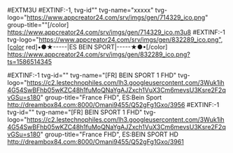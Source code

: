 #EXTM3U
#EXTINF:-1, tvg-id"" tvg-name="xxxxx" tvg-logo="https://www.appcreator24.com/srv/imgs/gen/714329_ico.png" group-title=""[/color]
https://www.appcreator24.com/srv/imgs/gen/714329_ico.m3u8
#EXTINF:-1 tvg-logo="https://www.appcreator24.com/srv/imgs/gen/832289_ico.png",[color red]•●★-----|ES BEIN SPORT|-----★●•[/color]
https://www.appcreator24.com/srv/imgs/gen/832289_ico.png?ts=1586514345

#EXTINF:-1 tvg-id="" tvg-name="[FR] BEIN SPORT 1 FHD" tvg-logo="https://c2.lestechnophiles.com/lh3.googleusercontent.com/3Wuk1ih4G54SwBFhb05wKZC48h1fuMoQNaYgAJZxch1VuX3Cm6mevsU3Ksre2F2qvGSu=s180" group-title="France FHD", ES:Bein Sport
http://dreambox84.com:8000/Omani9455/Q52gFg1Gxo/3956
#EXTINF:-1 tvg-id="" tvg-name="[FR] BEIN SPORT 1 FHD" tvg-logo="https://c2.lestechnophiles.com/lh3.googleusercontent.com/3Wuk1ih4G54SwBFhb05wKZC48h1fuMoQNaYgAJZxch1VuX3Cm6mevsU3Ksre2F2qvGSu=s180" group-title="France FHD", ES:BEIN SPORT HD
http://dreambox84.com:8000/Omani9455/Q52gFg1Gxo/3961
